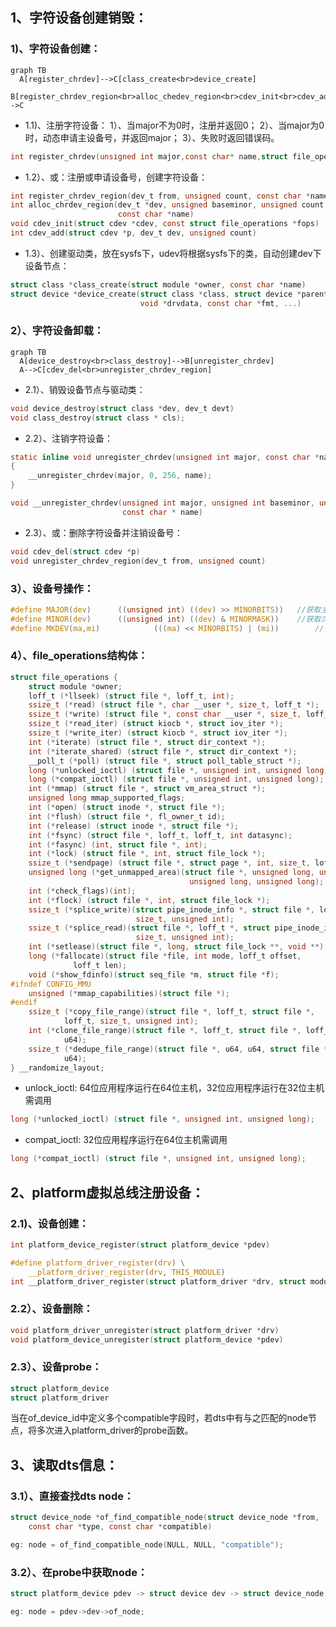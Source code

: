 ## 1、字符设备创建销毁：

### 1)、字符设备创建：
```mermaid
graph TB
  A[register_chrdev]-->C[class_create<br>device_create]
  B[register_chrdev_region<br>alloc_chedev_region<br>cdev_init<br>cdev_add]-->C
```
* 1.1)、注册字符设备：
1）、当major不为0时，注册并返回0；
2）、当major为0时，动态申请主设备号，并返回major；
3）、失败时返回错误码。
```c
int register_chrdev(unsigned int major,const char* name,struct file_operations *fops)
```

* 1.2）、或：注册或申请设备号，创建字符设备：
```c
int register_chrdev_region(dev_t from, unsigned count, const char *name)
int alloc_chrdev_region(dev_t *dev, unsigned baseminor, unsigned count,
						const char *name)
void cdev_init(struct cdev *cdev, const struct file_operations *fops)
int cdev_add(struct cdev *p, dev_t dev, unsigned count)
```

* 1.3）、创建驱动类，放在sysfs下，udev将根据sysfs下的类，自动创建dev下设备节点：
```c
struct class *class_create(struct module *owner, const char *name)
struct device *device_create(struct class *class, struct device *parent, dev_t devt,
							 void *drvdata, const char *fmt, ...)
```

### 2）、字符设备卸载：

```mermaid
graph TB
  A[device_destroy<br>class_destroy]-->B[unregister_chrdev]
  A-->C[cdev_del<br>unregister_chrdev_region]
```

* 2.1）、销毁设备节点与驱动类：
```c
void device_destroy(struct class *dev, dev_t devt)
void class_destroy(struct class * cls);
```
* 2.2）、注销字符设备：
```c
static inline void unregister_chrdev(unsigned int major, const char *name)
{
	__unregister_chrdev(major, 0, 256, name);
}

void __unregister_chrdev(unsigned int major, unsigned int baseminor, unsigned int count,
						 const char * name)
```

* 2.3）、或：删除字符设备并注销设备号：
```c
void cdev_del(struct cdev *p)
void unregister_chrdev_region(dev_t from, unsigned count)
```

### 3）、设备号操作：
```c
#define MAJOR(dev)		((unsigned int) ((dev) >> MINORBITS))	//获取主设备号
#define MINOR(dev)		((unsigned int) ((dev) & MINORMASK))	//获取次设备号
#define MKDEV(ma,mi)            (((ma) << MINORBITS) | (mi))		//合成设备号
```

### 4）、file_operations结构体：
```c
struct file_operations {
	struct module *owner;
	loff_t (*llseek) (struct file *, loff_t, int);
	ssize_t (*read) (struct file *, char __user *, size_t, loff_t *);
	ssize_t (*write) (struct file *, const char __user *, size_t, loff_t *);
	ssize_t (*read_iter) (struct kiocb *, struct iov_iter *);
	ssize_t (*write_iter) (struct kiocb *, struct iov_iter *);
	int (*iterate) (struct file *, struct dir_context *);
	int (*iterate_shared) (struct file *, struct dir_context *);
	__poll_t (*poll) (struct file *, struct poll_table_struct *);
	long (*unlocked_ioctl) (struct file *, unsigned int, unsigned long);
	long (*compat_ioctl) (struct file *, unsigned int, unsigned long);
	int (*mmap) (struct file *, struct vm_area_struct *);
	unsigned long mmap_supported_flags;
	int (*open) (struct inode *, struct file *);
	int (*flush) (struct file *, fl_owner_t id);
	int (*release) (struct inode *, struct file *);
	int (*fsync) (struct file *, loff_t, loff_t, int datasync);
	int (*fasync) (int, struct file *, int);
	int (*lock) (struct file *, int, struct file_lock *);
	ssize_t (*sendpage) (struct file *, struct page *, int, size_t, loff_t *, int);
	unsigned long (*get_unmapped_area)(struct file *, unsigned long, unsigned long,
										unsigned long, unsigned long);
	int (*check_flags)(int);
	int (*flock) (struct file *, int, struct file_lock *);
	ssize_t (*splice_write)(struct pipe_inode_info *, struct file *, loff_t *,
							size_t, unsigned int);
	ssize_t (*splice_read)(struct file *, loff_t *, struct pipe_inode_info *,
						 	size_t, unsigned int);
	int (*setlease)(struct file *, long, struct file_lock **, void **);
	long (*fallocate)(struct file *file, int mode, loff_t offset,
			  loff_t len);
	void (*show_fdinfo)(struct seq_file *m, struct file *f);
#ifndef CONFIG_MMU
	unsigned (*mmap_capabilities)(struct file *);
#endif
	ssize_t (*copy_file_range)(struct file *, loff_t, struct file *,
			loff_t, size_t, unsigned int);
	int (*clone_file_range)(struct file *, loff_t, struct file *, loff_t,
			u64);
	ssize_t (*dedupe_file_range)(struct file *, u64, u64, struct file *,
			u64);
} __randomize_layout;
```
* unlock_ioctl: 64位应用程序运行在64位主机，32位应用程序运行在32位主机 需调用
```c
long (*unlocked_ioctl) (struct file *, unsigned int, unsigned long);
```
* compat_ioctl: 32位应用程序运行在64位主机需调用
```c
long (*compat_ioctl) (struct file *, unsigned int, unsigned long);
```

## 2、platform虚拟总线注册设备：

### 2.1)、设备创建：
```c
int platform_device_register(struct platform_device *pdev)

#define platform_driver_register(drv) \
	__platform_driver_register(drv, THIS_MODULE)
int __platform_driver_register(struct platform_driver *drv, struct module *owner)
```
### 2.2）、设备删除：
```c
void platform_driver_unregister(struct platform_driver *drv)
void platform_device_unregister(struct platform_device *pdev)
```
### 2.3）、设备probe：
```c
struct platform_device
struct platform_driver
```
当在of_device_id中定义多个compatible字段时，若dts中有与之匹配的node节点，将多次进入platform_driver的probe函数。

## 3、读取dts信息：

### 3.1）、直接查找dts node：
```c
struct device_node *of_find_compatible_node(struct device_node *from,
	const char *type, const char *compatible)

eg: node = of_find_compatible_node(NULL, NULL, "compatible");
```

### 3.2）、在probe中获取node：
```c
struct platform_device pdev -> struct device dev -> struct device_node of_node

eg: node = pdev->dev->of_node;
```